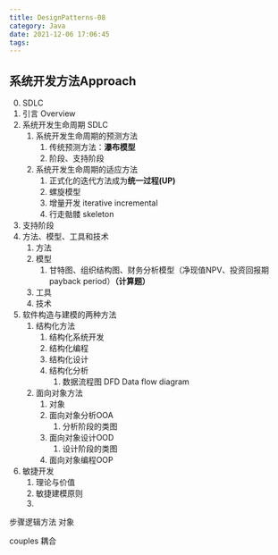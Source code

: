 ```yaml
---
title: DesignPatterns-08
category: Java
date: 2021-12-06 17:06:45
tags:
---
```

## 系统开发方法Approach
0. SDLC
1. 引言 Overview
2. 系统开发生命周期 SDLC
   1. 系统开发生命周期的预测方法
      1. 传统预测方法：**瀑布模型**
      2. 阶段、支持阶段
   2. 系统开发生命周期的适应方法
      1. 正式化的迭代方法成为**统一过程(UP)**
      2. 螺旋模型
      3. 增量开发 iterative incremental
      4. 行走骷髅 skeleton
3. 支持阶段
4. 方法、模型、工具和技术
   1. 方法
   2. 模型
      1. 甘特图、组织结构图、财务分析模型（净现值NPV、投资回报期payback period）**（计算题）**
   3. 工具
   4. 技术
5. 软件构造与建模的两种方法
   1. 结构化方法
      1. 结构化系统开发
      2. 结构化编程
      3. 结构化设计
      4. 结构化分析
         1. 数据流程图 DFD Data flow diagram 
   2. 面向对象方法
      1. 对象
      2. 面向对象分析OOA
         1. 分析阶段的类图
      3. 面向对象设计OOD
         1. 设计阶段的类图
      4. 面向对象编程OOP
6. 敏捷开发
   1. 理论与价值
   2. 敏捷建模原则
   3. 




步骤逻辑方法
对象

couples 耦合

